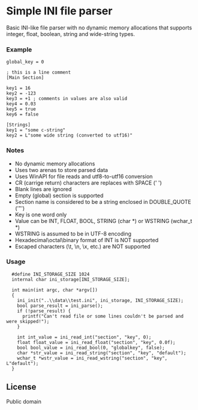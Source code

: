 # Simple INI file parser

Basic INI-like file parser with no dynamic memory allocations that supports integer, float, boolean, string and wide-string types.

### Example
```
global_key = 0

; this is a line comment
[Main Section]

key1 = 16
key2 = -123
key3 = +1 ; comments in values are also valid
key4 = 0.03
key5 = true
key6 = false

[Strings]
key1 = "some c-string"
key2 = L"some wide string (converted to utf16)"
```

### Notes
- No dynamic memory allocations
- Uses two arenas to store parsed data
- Uses WinAPI for file reads and utf8-to-utf16 conversion
- CR (carrige return) characters are replaces with SPACE (' ')
- Blank lines are ignored
- Empty (global) section is supported
- Section name is considered to be a string enclosed in DOUBLE_QUOTE ('"')
- Key is one word only
- Value can be INT, FLOAT, BOOL, STRING (char *) or WSTRING (wchar_t *)
- WSTRING is assumed to be in UTF-8 encoding
- Hexadecimal\octal\binary format of INT is NOT supported
- Escaped characters (\t, \n, \x, etc.) are NOT supported

### Usage
```
  #define INI_STORAGE_SIZE 1024
  internal char ini_storage[INI_STORAGE_SIZE];
  
  int main(int argc, char *argv[])
  {
    ini_init("..\\data\\test.ini", ini_storage, INI_STORAGE_SIZE);
    bool parse_result = ini_parse();
    if (!parse_result) {
      printf("Can't read file or some lines couldn't be parsed and were skipped!");
    }
    
    int int_value = ini_read_int("section", "key", 0);
    float float_value = ini_read_float("section", "key", 0.0f);
    bool bool_value = ini_read_bool(0, "globalkey", false);
    char *str_value = ini_read_string("section", "key", "default");
    wchar_t *wstr_value = ini_read_wstring("section", "key", L"default");
  }
```

## License
Public domain
